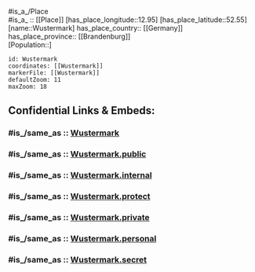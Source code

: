 ﻿---
confidential: public
isDeleted: false
location:
- 52.55
- 12.95
mapmarker: city
mapzoom:
- 7
- 12
SpocWebEntityId: 35725
tags:
- geo/City
type: City
---

#is_a_/Place  
#is_a_ :: [[Place]] 
[has_place_longitude::12.95] 
[has_place_latitude::52.55] 
[name::Wustermark] 
has_place_country:: [[Germany]]  
has_place_province:: [[Brandenburg]]  
[Population::] 



```leaflet
id: Wustermark
coordinates: [[Wustermark]] 
markerFile: [[Wustermark]] 
defaultZoom: 11 
maxZoom: 18
```


## Confidential Links & Embeds: 

### #is_/same_as :: [Wustermark](/_Standards/Earth/Continent/Europe/Europe~Central/Germany/Germany~East/Brandenburg/counties~Brandenburg/Havelland/cities~Havelland/Wustermark.md) 

### #is_/same_as :: [Wustermark.public](/_public/Earth/Continent/Europe/Europe~Central/Germany/Germany~East/Brandenburg/counties~Brandenburg/Havelland/cities~Havelland/Wustermark.public.md) 

### #is_/same_as :: [Wustermark.internal](/_internal/Earth/Continent/Europe/Europe~Central/Germany/Germany~East/Brandenburg/counties~Brandenburg/Havelland/cities~Havelland/Wustermark.internal.md) 

### #is_/same_as :: [Wustermark.protect](/_protect/Earth/Continent/Europe/Europe~Central/Germany/Germany~East/Brandenburg/counties~Brandenburg/Havelland/cities~Havelland/Wustermark.protect.md) 

### #is_/same_as :: [Wustermark.private](/_private/Earth/Continent/Europe/Europe~Central/Germany/Germany~East/Brandenburg/counties~Brandenburg/Havelland/cities~Havelland/Wustermark.private.md) 

### #is_/same_as :: [Wustermark.personal](/_personal/Earth/Continent/Europe/Europe~Central/Germany/Germany~East/Brandenburg/counties~Brandenburg/Havelland/cities~Havelland/Wustermark.personal.md) 

### #is_/same_as :: [Wustermark.secret](/_secret/Earth/Continent/Europe/Europe~Central/Germany/Germany~East/Brandenburg/counties~Brandenburg/Havelland/cities~Havelland/Wustermark.secret.md)

